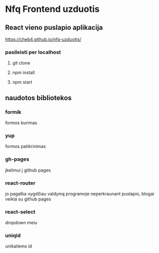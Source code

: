 # Nfq Frontend uzduotis

## React vieno puslapio aplikacija

https://cheb4.github.io/nfq-uzduotis/

### pasileisti per localhost

1) git clone

2) npm install

3) npm start

## naudotos bibliotekos

### formik
formos kurimas
### yup
formos patikrinimas
### gh-pages
įkelimui į github pages
### react-router
jo pagalba vygdžiau valdymą programoje neperkraunant puslapio, blogai veikia su github pages
### react-select
dropdown meiu
### uniqid
unikaliems id

